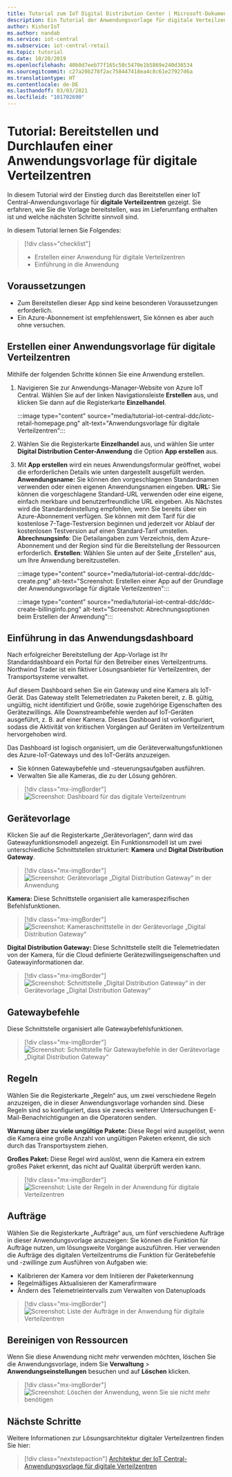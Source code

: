 ```yaml
---
title: Tutorial zum IoT Digital Distribution Center | Microsoft-Dokumentation
description: Ein Tutorial der Anwendungsvorlage für digitale Verteilzentren für IoT Central
author: KishorIoT
ms.author: nandab
ms.service: iot-central
ms.subservice: iot-central-retail
ms.topic: tutorial
ms.date: 10/20/2019
ms.openlocfilehash: 40b0d7eeb77f165c50c5470e1b5869e240d36534
ms.sourcegitcommit: c27a20b278f2ac758447418ea4c8c61e27927d6a
ms.translationtype: HT
ms.contentlocale: de-DE
ms.lasthandoff: 03/03/2021
ms.locfileid: "101702690"
---
```

# <a name="tutorial-deploy-and-walk-through-a-digital-distribution-center-application-template"></a>Tutorial: Bereitstellen und Durchlaufen einer Anwendungsvorlage für digitale Verteilzentren

In diesem Tutorial wird der Einstieg durch das Bereitstellen einer IoT Central-Anwendungsvorlage für **digitale Verteilzentren** gezeigt. Sie erfahren, wie Sie die Vorlage bereitstellen, was im Lieferumfang enthalten ist und welche nächsten Schritte sinnvoll sind.

In diesem Tutorial lernen Sie Folgendes: 

> [!div class="checklist"]
> * Erstellen einer Anwendung für digitale Verteilzentren 
> * Einführung in die Anwendung 

## <a name="prerequisites"></a>Voraussetzungen
* Zum Bereitstellen dieser App sind keine besonderen Voraussetzungen erforderlich.
* Ein Azure-Abonnement ist empfehlenswert, Sie können es aber auch ohne versuchen.

## <a name="create-digital-distribution-center-application-template"></a>Erstellen einer Anwendungsvorlage für digitale Verteilzentren

Mithilfe der folgenden Schritte können Sie eine Anwendung erstellen.

1. Navigieren Sie zur Anwendungs-Manager-Website von Azure IoT Central. Wählen Sie auf der linken Navigationsleiste **Erstellen** aus, und klicken Sie dann auf die Registerkarte **Einzelhandel**.

    :::image type="content" source="media/tutorial-iot-central-ddc/iotc-retail-homepage.png" alt-text="Anwendungsvorlage für digitale Verteilzentren":::
1. Wählen Sie die Registerkarte **Einzelhandel** aus, und wählen Sie unter **Digital Distribution Center-Anwendung** die Option **App erstellen** aus.

1. Mit **App erstellen** wird ein neues Anwendungsformular geöffnet, wobei die erforderlichen Details wie unten dargestellt ausgefüllt werden.
   **Anwendungsname:** Sie können den vorgeschlagenen Standardnamen verwenden oder einen eigenen Anwendungsnamen eingeben.
   **URL:** Sie können die vorgeschlagene Standard-URL verwenden oder eine eigene, einfach merkbare und benutzerfreundliche URL eingeben. Als Nächstes wird die Standardeinstellung empfohlen, wenn Sie bereits über ein Azure-Abonnement verfügen. Sie können mit dem Tarif für die kostenlose 7-Tage-Testversion beginnen und jederzeit vor Ablauf der kostenlosen Testversion auf einen Standard-Tarif umstellen.
   **Abrechnungsinfo**: Die Detailangaben zum Verzeichnis, dem Azure-Abonnement und der Region sind für die Bereitstellung der Ressourcen erforderlich.
   **Erstellen**: Wählen Sie unten auf der Seite „Erstellen“ aus, um Ihre Anwendung bereitzustellen.

   :::image type="content" source="media/tutorial-iot-central-ddc/ddc-create.png" alt-text="Screenshot: Erstellen einer App auf der Grundlage der Anwendungsvorlage für digitale Verteilzentren":::

   :::image type="content" source="media/tutorial-iot-central-ddc/ddc-create-billinginfo.png" alt-text="Screenshot: Abrechnungsoptionen beim Erstellen der Anwendung":::

## <a name="walk-through-the-application-dashboard"></a>Einführung in das Anwendungsdashboard 

Nach erfolgreicher Bereitstellung der App-Vorlage ist Ihr Standarddashboard ein Portal für den Betreiber eines Verteilzentrums. Northwind Trader ist ein fiktiver Lösungsanbieter für Verteilzentren, der Transportsysteme verwaltet. 

Auf diesem Dashboard sehen Sie ein Gateway und eine Kamera als IoT-Gerät. Das Gateway stellt Telemetriedaten zu Paketen bereit, z. B. gültig, ungültig, nicht identifiziert und Größe, sowie zugehörige Eigenschaften des Gerätezwillings. Alle Downstreambefehle werden auf IoT-Geräten ausgeführt, z. B. auf einer Kamera. Dieses Dashboard ist vorkonfiguriert, sodass die Aktivität von kritischen Vorgängen auf Geräten im Verteilzentrum hervorgehoben wird.

Das Dashboard ist logisch organisiert, um die Geräteverwaltungsfunktionen des Azure-IoT-Gateways und des IoT-Geräts anzuzeigen.  
   * Sie können Gatewaybefehle und -steuerungsaufgaben ausführen.
   * Verwalten Sie alle Kameras, die zu der Lösung gehören. 

> [!div class="mx-imgBorder"]
> ![Screenshot: Dashboard für das digitale Verteilzentrum](./media/tutorial-iot-central-ddc/ddc-dashboard.png)

## <a name="device-template"></a>Gerätevorlage

Klicken Sie auf die Registerkarte „Gerätevorlagen“, dann wird das Gatewayfunktionsmodell angezeigt. Ein Funktionsmodell ist um zwei unterschiedliche Schnittstellen strukturiert: **Kamera** und **Digital Distribution Gateway**.

> [!div class="mx-imgBorder"]
> ![Screenshot: Gerätevorlage „Digital Distribution Gateway“ in der Anwendung](./media/tutorial-iot-central-ddc/ddc-devicetemplate1.png)

**Kamera:** Diese Schnittstelle organisiert alle kameraspezifischen Befehlsfunktionen. 

> [!div class="mx-imgBorder"]
> ![Screenshot: Kameraschnittstelle in der Gerätevorlage „Digital Distribution Gateway“](./media/tutorial-iot-central-ddc/ddc-camera.png)

**Digital Distribution Gateway:** Diese Schnittstelle stellt die Telemetriedaten von der Kamera, für die Cloud definierte Gerätezwillingseigenschaften und Gatewayinformationen dar.

> [!div class="mx-imgBorder"]
> ![Screenshot: Schnittstelle „Digital Distribution Gateway“ in der Gerätevorlage „Digital Distribution Gateway“](./media/tutorial-iot-central-ddc/ddc-devicetemplate1.png)


## <a name="gateway-commands"></a>Gatewaybefehle
Diese Schnittstelle organisiert alle Gatewaybefehlsfunktionen.

> [!div class="mx-imgBorder"]
> ![Screenshot: Schnittstelle für Gatewaybefehle in der Gerätevorlage „Digital Distribution Gateway“](./media/tutorial-iot-central-ddc/ddc-camera.png)

## <a name="rules"></a>Regeln
Wählen Sie die Registerkarte „Regeln“ aus, um zwei verschiedene Regeln anzuzeigen, die in dieser Anwendungsvorlage vorhanden sind. Diese Regeln sind so konfiguriert, dass sie zwecks weiterer Untersuchungen E-Mail-Benachrichtigungen an die Operatoren senden.

 **Warnung über zu viele ungültige Pakete:** Diese Regel wird ausgelöst, wenn die Kamera eine große Anzahl von ungültigen Paketen erkennt, die sich durch das Transportsystem ziehen.
 
**Großes Paket:** Diese Regel wird auslöst, wenn die Kamera ein extrem großes Paket erkennt, das nicht auf Qualität überprüft werden kann. 

> [!div class="mx-imgBorder"]
> ![Screenshot: Liste der Regeln in der Anwendung für digitale Verteilzentren](./media/tutorial-iot-central-ddc/ddc-rules.png)

## <a name="jobs"></a>Aufträge
Wählen Sie die Registerkarte „Aufträge“ aus, um fünf verschiedene Aufträge in dieser Anwendungsvorlage anzuzeigen: Sie können die Funktion für Aufträge nutzen, um lösungsweite Vorgänge auszuführen. Hier verwenden die Aufträge des digitalen Verteilzentrums die Funktion für Gerätebefehle und -zwillinge zum Ausführen von Aufgaben wie:
   * Kalibrieren der Kamera vor dem Initiieren der Paketerkennung 
   * Regelmäßiges Aktualisieren der Kamerafirmware
   * Ändern des Telemetrieintervalls zum Verwalten von Datenuploads

> [!div class="mx-imgBorder"]
> ![Screenshot: Liste der Aufträge in der Anwendung für digitale Verteilzentren](./media/tutorial-iot-central-ddc/ddc-jobs.png)

## <a name="clean-up-resources"></a>Bereinigen von Ressourcen
Wenn Sie diese Anwendung nicht mehr verwenden möchten, löschen Sie die Anwendungsvorlage, indem Sie **Verwaltung** > **Anwendungseinstellungen** besuchen und auf **Löschen** klicken.

> [!div class="mx-imgBorder"]
> ![Screenshot: Löschen der Anwendung, wenn Sie sie nicht mehr benötigen](./media/tutorial-iot-central-ddc/ddc-cleanup.png)

## <a name="next-steps"></a>Nächste Schritte

Weitere Informationen zur Lösungsarchitektur digitaler Verteilzentren finden Sie hier:

> [!div class="nextstepaction"]
> [Architektur der IoT Central-Anwendungsvorlage für digitale Verteilzentren](./architecture-digital-distribution-center.md)
